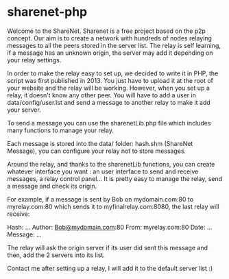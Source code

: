 # sharenet-php
Welcome to the ShareNet. Sharenet is a free project based on the p2p concept. Our aim is to create a network with hundreds of nodes relaying messages to all the peers stored in the server list. The relay is self learning, if a message has an unknown origin, the server may add it depending on your relay settings.

In order to make the relay easy to set up, we decided to write it in PHP, the script was first published in 2013. You just have to upload it at the root of your website and the relay will be working. However, when you set up a relay, it doesn't know any other peer. You will have to add a user in data/config/user.lst and send a message to another relay to make it add your server.

To send a message you can use the sharenetLib.php file which includes many functions to manage your relay. 

Each message is stored into the data/ folder: hash.shm (ShareNet Message), you can configure your relay not to store messages.

Around the relay, and thanks to the sharenetLib functions, you can create whatever interface you want : an user interface to send and receive messages, a relay control panel... It is pretty easy to manage the relay, send a message and check its origin.

For example, if a message is sent by Bob on mydomain.com:80 to myrelay.com:80 which sends it to myfinalrelay.com:8080, the last relay will receive:

Hash: ...
Author: Bob@mydomain.com:80
From: myrelay.com:80
Date: ...
Message: ...

The relay will ask the origin server if its user did sent this message and then, add the 2 servers into its list.

Contact me after setting up a relay, I will add it to the default server list :)

